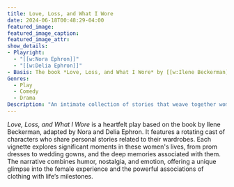 ```yaml
---
title: Love, Loss, and What I Wore
date: 2024-06-18T00:48:29-04:00
featured_image:
featured_image_caption: 
featured_image_attr:
show_details: 
- Playright: 
  - "[[w:Nora Ephron]]"
  - "[[w:Delia Ephron]]"
- Basis: The book *Love, Loss, and What I Wore* by [[w:Ilene Beckerman]]
Genres:
  - Play
  - Comedy
  - Drama
Description: "An intimate collection of stories that weave together women's lives through the clothes they wear, capturing poignant moments of love and loss."
---
```

*Love, Loss, and What I Wore* is a heartfelt play based on the book by Ilene Beckerman, adapted by Nora and Delia Ephron. It features a rotating cast of characters who share personal stories related to their wardrobes. Each vignette explores significant moments in these women's lives, from prom dresses to wedding gowns, and the deep memories associated with them. The narrative combines humor, nostalgia, and emotion, offering a unique glimpse into the female experience and the powerful associations of clothing with life’s milestones.